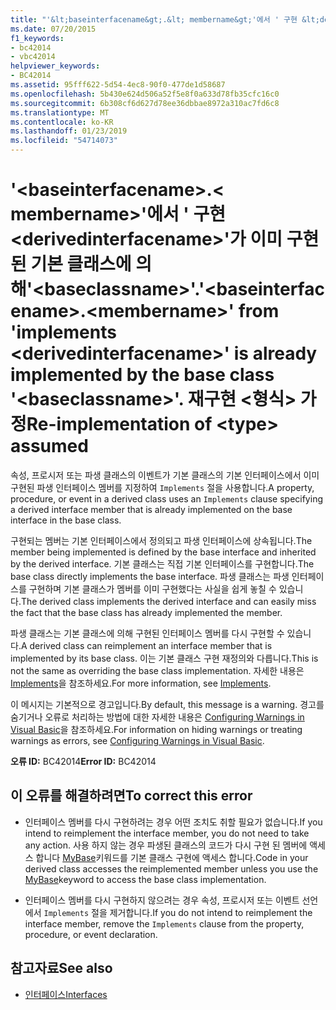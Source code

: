 ```yaml
---
title: "'&lt;baseinterfacename&gt;.&lt; membername&gt;'에서 ' 구현 &lt;derivedinterfacename&gt;'가 이미 구현 된 기본 클래스에 의해'&lt;baseclassname&gt;'. 재구현 &lt;형식&gt; 가정"
ms.date: 07/20/2015
f1_keywords:
- bc42014
- vbc42014
helpviewer_keywords:
- BC42014
ms.assetid: 95fff622-5d54-4ec8-90f0-477de1d58687
ms.openlocfilehash: 5b430e624d506a52f5e8f0a633d78fb35cfc16c0
ms.sourcegitcommit: 6b308cf6d627d78ee36dbbae8972a310ac7fd6c8
ms.translationtype: MT
ms.contentlocale: ko-KR
ms.lasthandoff: 01/23/2019
ms.locfileid: "54714073"
---
```

# <a name="ltbaseinterfacenamegtltmembernamegt-from-implements-ltderivedinterfacenamegt-is-already-implemented-by-the-base-class-ltbaseclassnamegt-re-implementation-of-lttypegt-assumed"></a><span data-ttu-id="d200d-103">'&lt;baseinterfacename&gt;.&lt; membername&gt;'에서 ' 구현 &lt;derivedinterfacename&gt;'가 이미 구현 된 기본 클래스에 의해'&lt;baseclassname&gt;'.</span><span class="sxs-lookup"><span data-stu-id="d200d-103">'&lt;baseinterfacename&gt;.&lt;membername&gt;' from 'implements &lt;derivedinterfacename&gt;' is already implemented by the base class '&lt;baseclassname&gt;'.</span></span> <span data-ttu-id="d200d-104">재구현 &lt;형식&gt; 가정</span><span class="sxs-lookup"><span data-stu-id="d200d-104">Re-implementation of &lt;type&gt; assumed</span></span>
<span data-ttu-id="d200d-105">속성, 프로시저 또는 파생 클래스의 이벤트가 기본 클래스의 기본 인터페이스에서 이미 구현된 파생 인터페이스 멤버를 지정하여 `Implements` 절을 사용합니다.</span><span class="sxs-lookup"><span data-stu-id="d200d-105">A property, procedure, or event in a derived class uses an `Implements` clause specifying a derived interface member that is already implemented on the base interface in the base class.</span></span>  
  
 <span data-ttu-id="d200d-106">구현되는 멤버는 기본 인터페이스에서 정의되고 파생 인터페이스에 상속됩니다.</span><span class="sxs-lookup"><span data-stu-id="d200d-106">The member being implemented is defined by the base interface and inherited by the derived interface.</span></span> <span data-ttu-id="d200d-107">기본 클래스는 직접 기본 인터페이스를 구현합니다.</span><span class="sxs-lookup"><span data-stu-id="d200d-107">The base class directly implements the base interface.</span></span> <span data-ttu-id="d200d-108">파생 클래스는 파생 인터페이스를 구현하며 기본 클래스가 멤버를 이미 구현했다는 사실을 쉽게 놓칠 수 있습니다.</span><span class="sxs-lookup"><span data-stu-id="d200d-108">The derived class implements the derived interface and can easily miss the fact that the base class has already implemented the member.</span></span>  
  
 <span data-ttu-id="d200d-109">파생 클래스는 기본 클래스에 의해 구현된 인터페이스 멤버를 다시 구현할 수 있습니다.</span><span class="sxs-lookup"><span data-stu-id="d200d-109">A derived class can reimplement an interface member that is implemented by its base class.</span></span> <span data-ttu-id="d200d-110">이는 기본 클래스 구현 재정의와 다릅니다.</span><span class="sxs-lookup"><span data-stu-id="d200d-110">This is not the same as overriding the base class implementation.</span></span> <span data-ttu-id="d200d-111">자세한 내용은 [Implements](../../visual-basic/language-reference/statements/implements-clause.md)을 참조하세요.</span><span class="sxs-lookup"><span data-stu-id="d200d-111">For more information, see [Implements](../../visual-basic/language-reference/statements/implements-clause.md).</span></span>  
  
 <span data-ttu-id="d200d-112">이 메시지는 기본적으로 경고입니다.</span><span class="sxs-lookup"><span data-stu-id="d200d-112">By default, this message is a warning.</span></span> <span data-ttu-id="d200d-113">경고를 숨기거나 오류로 처리하는 방법에 대한 자세한 내용은 [Configuring Warnings in Visual Basic](/visualstudio/ide/configuring-warnings-in-visual-basic)을 참조하세요.</span><span class="sxs-lookup"><span data-stu-id="d200d-113">For information on hiding warnings or treating warnings as errors, see [Configuring Warnings in Visual Basic](/visualstudio/ide/configuring-warnings-in-visual-basic).</span></span>  
  
 <span data-ttu-id="d200d-114">**오류 ID:** BC42014</span><span class="sxs-lookup"><span data-stu-id="d200d-114">**Error ID:** BC42014</span></span>  
  
## <a name="to-correct-this-error"></a><span data-ttu-id="d200d-115">이 오류를 해결하려면</span><span class="sxs-lookup"><span data-stu-id="d200d-115">To correct this error</span></span>  
  
-   <span data-ttu-id="d200d-116">인터페이스 멤버를 다시 구현하려는 경우 어떤 조치도 취할 필요가 없습니다.</span><span class="sxs-lookup"><span data-stu-id="d200d-116">If you intend to reimplement the interface member, you do not need to take any action.</span></span> <span data-ttu-id="d200d-117">사용 하지 않는 경우 파생된 클래스의 코드가 다시 구현 된 멤버에 액세스 합니다 [MyBase](~/docs/visual-basic/programming-guide/program-structure/me-my-mybase-and-myclass.md#mybase)키워드를 기본 클래스 구현에 액세스 합니다.</span><span class="sxs-lookup"><span data-stu-id="d200d-117">Code in your derived class accesses the reimplemented member unless you use the [MyBase](~/docs/visual-basic/programming-guide/program-structure/me-my-mybase-and-myclass.md#mybase)keyword to access the base class implementation.</span></span>  
  
-   <span data-ttu-id="d200d-118">인터페이스 멤버를 다시 구현하지 않으려는 경우 속성, 프로시저 또는 이벤트 선언에서 `Implements` 절을 제거합니다.</span><span class="sxs-lookup"><span data-stu-id="d200d-118">If you do not intend to reimplement the interface member, remove the `Implements` clause from the property, procedure, or event declaration.</span></span>  
  
## <a name="see-also"></a><span data-ttu-id="d200d-119">참고자료</span><span class="sxs-lookup"><span data-stu-id="d200d-119">See also</span></span>
- [<span data-ttu-id="d200d-120">인터페이스</span><span class="sxs-lookup"><span data-stu-id="d200d-120">Interfaces</span></span>](../../visual-basic/programming-guide/language-features/interfaces/index.md)

